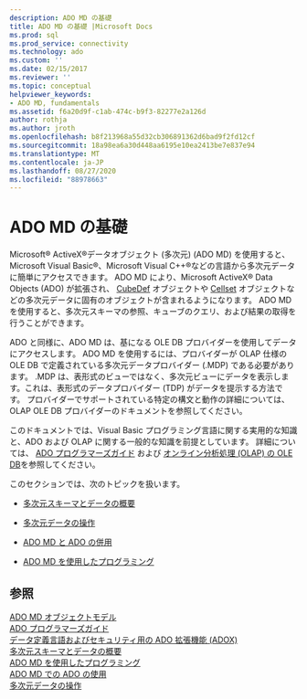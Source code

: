 ```yaml
---
description: ADO MD の基礎
title: ADO MD の基礎 |Microsoft Docs
ms.prod: sql
ms.prod_service: connectivity
ms.technology: ado
ms.custom: ''
ms.date: 02/15/2017
ms.reviewer: ''
ms.topic: conceptual
helpviewer_keywords:
- ADO MD, fundamentals
ms.assetid: f6a20d9f-c1ab-474c-b9f3-82277e2a126d
author: rothja
ms.author: jroth
ms.openlocfilehash: b8f213968a55d32cb306891362d6bad9f2fd12cf
ms.sourcegitcommit: 18a98ea6a30d448aa6195e10ea2413be7e837e94
ms.translationtype: MT
ms.contentlocale: ja-JP
ms.lasthandoff: 08/27/2020
ms.locfileid: "88978663"
---
```

# <a name="ado-md-fundamentals"></a>ADO MD の基礎
Microsoft® ActiveX®データオブジェクト (多次元) (ADO MD) を使用すると、Microsoft Visual Basic®、Microsoft Visual C++®などの言語から多次元データに簡単にアクセスできます。 ADO MD により、Microsoft ActiveX® Data Objects (ADO) が拡張され、 [CubeDef](../../reference/ado-md-api/cubedef-object-ado-md.md) オブジェクトや [Cellset](../../reference/ado-md-api/cellset-object-ado-md.md) オブジェクトなどの多次元データに固有のオブジェクトが含まれるようになります。 ADO MD を使用すると、多次元スキーマの参照、キューブのクエリ、および結果の取得を行うことができます。  
  
 ADO と同様に、ADO MD は、基になる OLE DB プロバイダーを使用してデータにアクセスします。 ADO MD を使用するには、プロバイダーが OLAP 仕様の OLE DB で定義されている多次元データプロバイダー (.MDP) である必要があります。 .MDP は、表形式のビューではなく、多次元ビューにデータを表示します。これは、表形式のデータプロバイダー (TDP) がデータを提示する方法です。 プロバイダーでサポートされている特定の構文と動作の詳細については、OLAP OLE DB プロバイダーのドキュメントを参照してください。  
  
 このドキュメントでは、Visual Basic プログラミング言語に関する実用的な知識と、ADO および OLAP に関する一般的な知識を前提としています。 詳細については、 [ADO プログラマーズガイド](../ado-programmer-s-guide.md) および [オンライン分析処理 (OLAP) の OLE DB](/previous-versions/windows/desktop/ms717005(v=vs.85))を参照してください。  
  
 このセクションでは、次のトピックを扱います。  
  
-   [多次元スキーマとデータの概要](./overview-of-multidimensional-schemas-and-data.md)  
  
-   [多次元データの操作](./working-with-multidimensional-data.md)  
  
-   [ADO MD と ADO の併用](./using-ado-with-ado-md.md)  
  
-   [ADO MD を使用したプログラミング](./programming-with-ado-md.md)  
  
## <a name="see-also"></a>参照  
 [ADO MD オブジェクトモデル](../../reference/ado-md-api/ado-md-object-model.md)   
 [ADO プログラマーズガイド](../ado-programmer-s-guide.md)   
 [データ定義言語およびセキュリティ用の ADO 拡張機能 (ADOX)](../extensions/ado-extensions-for-data-definition-language-and-security-adox.md)   
 [多次元スキーマとデータの概要](./overview-of-multidimensional-schemas-and-data.md)   
 [ADO MD を使用したプログラミング](./programming-with-ado-md.md)   
 [ADO MD での ADO の使用](./using-ado-with-ado-md.md)   
 [多次元データの操作](./working-with-multidimensional-data.md)
